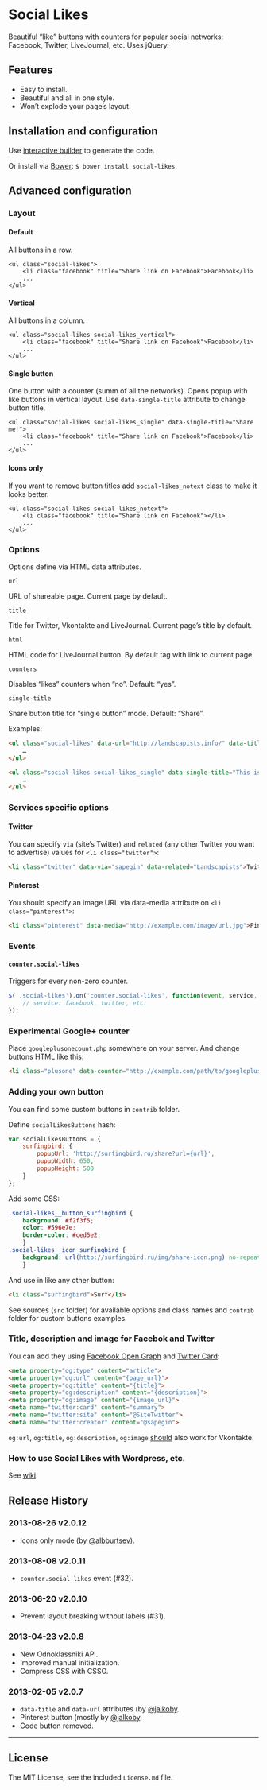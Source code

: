 # Social Likes

Beautiful “like” buttons with counters for popular social networks: Facebook, Twitter, LiveJournal, etc. Uses jQuery.


## Features

- Easy to install.
- Beautiful and all in one style.
- Won’t explode your page’s layout.


## Installation and configuration

Use [interactive builder](http://sapegin.github.io/social-likes/) to generate the code.

Or install via [Bower](http://bower.io/): `$ bower install social-likes`.


## Advanced configuration

### Layout

#### Default

All buttons in a row.

```
<ul class="social-likes">
	<li class="facebook" title="Share link on Facebook">Facebook</li>
	...
</ul>
```

#### Vertical

All buttons in a column.

```
<ul class="social-likes social-likes_vertical">
	<li class="facebook" title="Share link on Facebook">Facebook</li>
	...
</ul>
```

#### Single button

One button with a counter (summ of all the networks). Opens popup with like buttons in vertical layout. Use `data-single-title` attribute to change button title.

```
<ul class="social-likes social-likes_single" data-single-title="Share me!">
	<li class="facebook" title="Share link on Facebook">Facebook</li>
	...
</ul>
```

#### Icons only

If you want to remove button titles add `social-likes_notext` class to make it looks better.

```
<ul class="social-likes social-likes_notext">
	<li class="facebook" title="Share link on Facebook"></li>
	...
</ul>
```


### Options

Options define via HTML data attributes.

`url`

URL of shareable page. Current page by default.

`title`

Title for Twitter, Vkontakte and LiveJournal. Current page’s title by default.

`html`

HTML code for LiveJournal button. By default <A> tag with link to current page.

`counters`

Disables “likes” counters when “no”. Default: “yes”.

`single-title`

Share button title for “single button” mode. Default: “Share”.

Examples:

```html
<ul class="social-likes" data-url="http://landscapists.info/" data-title="Landscapists of Russia">
	…
</ul>
```

```html
<ul class="social-likes social-likes_single" data-single-title="This is Sharing!">
	…
</ul>
```

### Services specific options

#### Twitter

You can specify `via` (site’s Twitter) and `related` (any other Twitter you want to advertise) values for `<li class="twitter">`:

```html
<li class="twitter" data-via="sapegin" data-related="Landscapists">Twitter</li>
```

#### Pinterest

You should specify an image URL via data-media attribute on `<li class="pinterest">`:

```html
<li class="pinterest" data-media="http://example.com/image/url.jpg">Pinterest</li>
```

### Events

#### `counter.social-likes`

Triggers for every non-zero counter.

```javascript
$('.social-likes').on('counter.social-likes', function(event, service, number) {
	// service: facebook, twitter, etc.
});
```

### Experimental Google+ counter

Place `googleplusonecount.php` somewhere on your server. And change buttons HTML like this:

```html
<li class="plusone" data-counter="http://example.com/path/to/googleplusonecount.php?url={url}&amp;callback=?">Google+</li>
```

### Adding your own button

You can find some custom buttons in `contrib` folder.

Define `socialLikesButtons` hash:

```javascript
var socialLikesButtons = {
	surfingbird: {
		popupUrl: 'http://surfingbird.ru/share?url={url}',
		pupupWidth: 650,
		popupHeight: 500
	}
};
```

Add some CSS:

```css
.social-likes__button_surfingbird {
	background: #f2f3f5;
	color: #596e7e;
	border-color: #ced5e2;
	}
.social-likes__icon_surfingbird {
	background: url(http://surfingbird.ru/img/share-icon.png) no-repeat 2px 3px;
	}
```

And use in like any other button:

```html
<li class="surfingbird">Surf</li>
```

See sources (`src` folder) for available options and class names and `contrib` folder for custom buttons examples.


### Title, description and image for Facebok and Twitter

You can add they using [Facebook Open Graph](http://davidwalsh.name/facebook-meta-tags) and [Twitter Card](https://dev.twitter.com/docs/cards):

```html
<meta property="og:type" content="article">
<meta property="og:url" content="{page_url}">
<meta property="og:title" content="{title}">
<meta property="og:description" content="{description}">
<meta property="og:image" content="{image_url}">
<meta name="twitter:card" content="summary">
<meta name="twitter:site" content="@SiteTwitter">
<meta name="twitter:creator" content="@sapegin">
```

`og:url`, `og:title`, `og:description`, `og:image` [should](http://vk.com/dev/widget_like) also work for Vkontakte.

### How to use Social Likes with Wordpress, etc.

See [wiki](https://github.com/sapegin/social-likes/wiki/How-to-use-Social-Likes-with-Wordpress,-etc.).

## Release History

### 2013-08-26 v2.0.12

* Icons only mode (by [@albburtsev](https://github.com/albburtsev)).

### 2013-08-08 v2.0.11

* `counter.social-likes` event (#32).

### 2013-06-20 v2.0.10

* Prevent layout breaking without labels (#31).

### 2013-04-23 v2.0.8

* New Odnoklassniki API.
* Improved manual initialization.
* Compress CSS with CSSO.

### 2013-02-05 v2.0.7

* `data-title` and `data-url` attributes (by [@jalkoby](https://github.com/jalkoby]).
* Pinterest button (mostly by [@jalkoby](https://github.com/jalkoby]).
* Code button removed.


---

## License

The MIT License, see the included `License.md` file.

